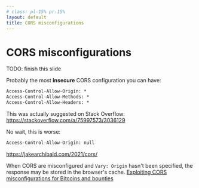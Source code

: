 ```yaml
---
# class: pl-15% pr-15%
layout: default
title: CORS misconfigurations
---
```

<h1>CORS misconfigurations</h1>

<Transform scale="0.95">

TODO: finish this slide

Probably the most **insecure** CORS configuration you can have:

```txt
Access-Control-Allow-Origin: *
Access-Control-Allow-Methods: *
Access-Control-Allow-Headers: *
```

This was actually suggested on Stack Overflow: https://stackoverflow.com/a/75997573/3036129

No wait, this is worse:

```txt
Access-Control-Allow-Origin: null
```

https://jakearchibald.com/2021/cors/

When CORS are misconfigured and `Vary: Origin` hasn't been specified, the response may be stored in the browser's cache.
[Exploiting CORS misconfigurations for Bitcoins and bounties](https://portswigger.net/research/exploiting-cors-misconfigurations-for-bitcoins-and-bounties)

</Transform>

<!--
Here is why `Access-Control-Allow-Origin: null` is worse.
https://portswigger.net/research/exploiting-cors-misconfigurations-for-bitcoins-and-bounties
https://www.shodan.io/search?query=%22Access-Control-Allow-Origin%3A+null%22
-->
